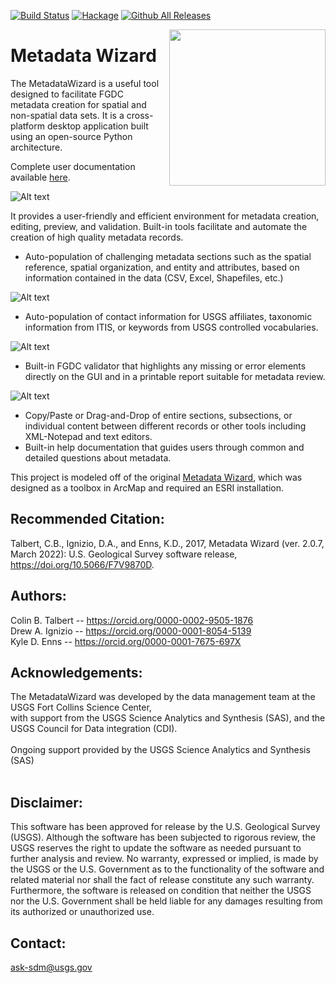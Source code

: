 [![Build Status](https://travis-ci.org/talbertc-usgs/fort-pymdwizard.svg?branch=master)](https://travis-ci.org/talbertc-usgs/fort-pymdwizard)
[![Hackage](https://coveralls.io/repos/github/talbertc-usgs/fort-pymdwizard/badge.svg?branch=master)](https://coveralls.io/github/talbertc-usgs/fort-pymdwizard?branch=master)
[![Github All Releases](https://img.shields.io/github/downloads/tnorkin/fort-pymdwizard/total.svg)]()

<img width="250" align="right" src="https://upload.wikimedia.org/wikipedia/commons/thumb/1/1c/USGS_logo_green.svg/500px-USGS_logo_green.svg.png"/>



Metadata Wizard
===========================================================================================

The MetadataWizard is a useful tool designed to facilitate FGDC  
metadata creation for spatial and non-spatial data sets.  It is a cross-platform desktop application
built using an open-source Python architecture.  

Complete user documentation available [here](https://doi-usgs.github.io/fort-pymdwizard).

![Alt text](docs/img/screenshot.png?raw=true "Screen shot")

It provides a user-friendly and efficient environment for metadata creation, 
editing, preview, and validation.  Built-in tools facilitate and automate the creation of high quality 
metadata records.


* Auto-population of challenging metadata sections such as the spatial reference, 
spatial organization, and entity and attributes, based on information contained in
the data (CSV, Excel, Shapefiles, etc.)<br>

 ![Alt text](./docs/img/EA_screenshot.png?raw=true "Screen shot") 

* Auto-population of contact information for USGS affiliates, 
taxonomic information from ITIS, or keywords from USGS controlled vocabularies.<br>

 ![Alt text](docs/img/keywords_screenshot.png?raw=true "Screen shot") 
* Built-in FGDC validator that highlights any missing or error elements directly on the GUI and in a printable report suitable for metadata review.<br>

 ![Alt text](docs/img/error_screenshot.png?raw=true "Screen shot") 

* Copy/Paste or Drag-and-Drop of entire sections, subsections, or individual content
between different records or other tools including XML-Notepad and text editors.
* Built-in help documentation that guides users through common and detailed questions about metadata.


This project is modeled off of the original [Metadata Wizard](https://github.com/dignizio-usgs/MDWizard_Source), which was designed as a toolbox in ArcMap and required an ESRI installation.

Recommended Citation:
----------------

Talbert, C.B., Ignizio, D.A., and Enns, K.D., 2017, Metadata Wizard (ver. 2.0.7, March 2022): U.S. Geological Survey software release, https://doi.org/10.5066/F7V9870D.

Authors:
----------------

Colin B. Talbert -- https://orcid.org/0000-0002-9505-1876<br>
Drew A. Ignizio -- https://orcid.org/0000-0001-8054-5139<br>
Kyle D. Enns -- https://orcid.org/0000-0001-7675-697X 

Acknowledgements:
----------------
The MetadataWizard was developed by the data management team at the USGS Fort Collins Science Center,<br>
with support from the USGS Science Analytics and Synthesis (SAS), 
and the USGS Council for Data integration (CDI).<br><br>
Ongoing support provided by the USGS Science Analytics and Synthesis (SAS)<br><br>

Disclaimer:
-----------

This software has been approved for release by the U.S. Geological Survey (USGS). 
Although the software has been subjected to rigorous review, the USGS reserves 
the right to update the software as needed pursuant to further analysis and 
review. No warranty, expressed or implied, is made by the USGS or the 
U.S. Government as to the functionality of the software and related material 
nor shall the fact of release constitute any such warranty. Furthermore, the 
software is released on condition that neither the USGS nor the U.S. Government 
shall be held liable for any damages resulting from its authorized 
or unauthorized use.

Contact:
-----------
ask-sdm@usgs.gov

